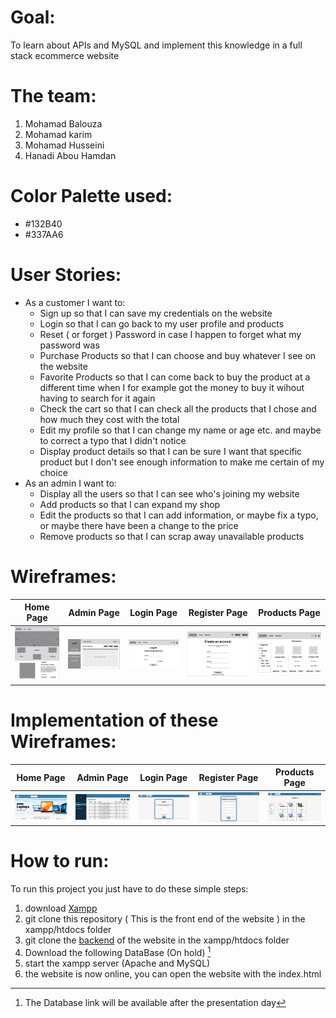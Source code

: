 # Goal:

To learn about APIs and MySQL and implement this knowledge in a full stack ecommerce website

# The team:

1. Mohamad Balouza
2. Mohamad karim
3. Mohamad Husseini
4. Hanadi Abou Hamdan

# Color Palette used:

- #132B40
- #337AA6

# User Stories:

- As a customer I want to:
    - Sign up so that I can save my credentials on the website
    - Login so that I can go back to my user profile and products
    - Reset ( or forget ) Password in case I happen to forget what my password was
    - Purchase Products so that I can choose and buy whatever I see on the website
    - Favorite Products so that I can come back to buy the product at a different time when I for example got the money to buy it wihout having to search for it again
    - Check the cart so that I can check all the products that I chose and how much they cost with the total
    - Edit my profile so that I can change my name or age etc. and maybe to correct a typo that I didn't notice
    - Display product details so that I can be sure I want that specific product but I don't see enough information to make me certain of my choice
- As an admin I want to:
    - Display all the users so that I can see who's joining my website
    - Add products so that I can expand my shop
    - Edit the products so that I can add information, or maybe fix a typo, or maybe there have been a change to the price
    - Remove products so that I can scrap away unavailable products

# Wireframes:

| Home Page | Admin Page | Login Page | Register Page | Products Page |
| ----------- | ----------- | ----------- | ----------- | ----------- |
| ![Home Page](./images/Wireframes/Homepage.png) | ![Admin Page](./images/Wireframes/Adminpage.png) | ![Login Page](./images/Wireframes/Loginpage.png) | ![Register Page](./images/Wireframes/Registerpage.png) | ![Products Page](./images/Wireframes/Productspage.png)

# Implementation of these Wireframes:

| Home Page | Admin Page | Login Page | Register Page | Products Page |
| ----------- | ----------- | ----------- | ----------- | ----------- |
| ![Home Page](./images/Implementation/Homepage.png) | ![Admin Page](./images/Implementation/Adminpage.png) | ![Login Page](./images/Implementation/Loginpage.png) | ![Register Page](./images/Implementation/Registerpage.png) | ![Products Page](./images/Implementation/Productspage.png)

# How to run:

To run this project you just have to do these simple steps:

1. download [Xampp](https://www.apachefriends.org/download.html)
2. git clone this repository ( This is the front end of the website ) in the xampp/htdocs folder
3. git clone the [backend](https://github.com/mohamad-kareem/-Full-Stack-E-commerce--back-end-) of the website in the xampp/htdocs folder
4. Download the following DataBase (On hold) [^1]
5. start the xampp server (Apache and MySQL)
6. the website is now online, you can open the website with the index.html

[^1]: The Database link will be available after the presentation day